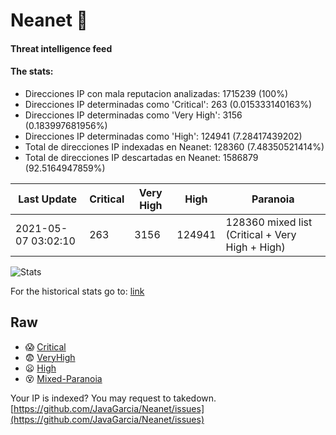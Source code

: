 # Neanet :hocho:
#### Threat intelligence feed
#### The stats:

- Direcciones IP con mala reputacion analizadas: 1715239 (100%)
- Direcciones IP determinadas como 'Critical':  263 (0.015333140163%)
- Direcciones IP determinadas como 'Very High':  3156 (0.183997681956%)
- Direcciones IP determinadas como 'High':  124941 (7.28417439202)
- Total de direcciones IP indexadas en Neanet:  128360 (7.48350521414%)
- Total de direcciones IP descartadas en Neanet:  1586879 (92.5164947859%)

| Last Update | Critical | Very High | High | Paranoia |
| --- | --- | --- | --- | --- |
| 2021-05-07 03:02:10 | 263 | 3156 | 124941 | 128360 mixed list (Critical + Very High + High)|

![Stats](https://docs.google.com/spreadsheets/d/e/2PACX-1vSnaNMIXVabIpDJjufMlzH7poXnshF3mgd8Is1g9ytUEzVsP5my4Trn8f-xkoLLQ38xpL3HtmUexLo6/pubchart?oid=501124687&format=image)

For the historical stats go to: [link](/stats.csv)
## Raw
- :scream: [Critical](https://raw.githubusercontent.com/JavaGarcia/Neanet/master/blacklists/neanet_critical.txt)
- :fearful: [VeryHigh](https://raw.githubusercontent.com/JavaGarcia/Neanet/master/blacklists/neanet_veryHigh.txtt)
- :frowning: [High](https://raw.githubusercontent.com/JavaGarcia/Neanet/master/blacklists/neanet_high.txt)
- :dizzy_face: [Mixed-Paranoia](https://raw.githubusercontent.com/JavaGarcia/Neanet/master/blacklists/neanet_all.txt)


Your IP is indexed? You may request to takedown. [https://github.com/JavaGarcia/Neanet/issues](https://github.com/JavaGarcia/Neanet/issues)








































































































































































































































































































































































































































































































































































































































































































































































































































































































































































































































































































































































































































































































































































































































































































































































































































































































































































































































































































































































































































































































































































































































































































































































































































































































































































































































































































































































































































































































































































































































































































































































































































































































































































































































































































































































































































































































































































































































































































































































































































































































































































































































































































































































































































































































































































































































































































































































































































































































































































































































































































































































































































































































































































































































































































































































































































































































































































































































































































































































































































































































































































































































































































































































